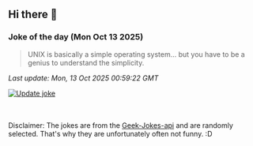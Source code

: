 ## Hi there 👋

### Joke of the day (Mon Oct 13 2025)
<!-- joke -->
>UNIX is basically a simple operating system... but you have to be a genius to understand the simplicity.
<!-- /joke -->

*Last update: Mon, 13 Oct 2025 00:59:22 GMT*

[![Update joke](https://github.com/nclskfm/nclskfm/actions/workflows/joke.yml/badge.svg)](https://github.com/nclskfm/nclskfm/actions/workflows/joke.yml)

<br><br>
Disclaimer: The jokes are from the [Geek-Jokes-api](https://github.com/sameerkumar18/geek-joke-api) and are randomly selected. That's why they are unfortunately often not funny. :D
